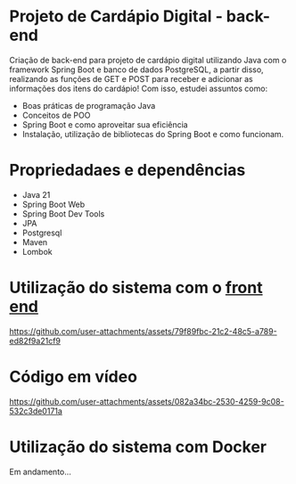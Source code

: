 # Projeto de Cardápio Digital - back-end
Criação de back-end para projeto de cardápio digital utilizando Java com o framework Spring Boot e banco de dados PostgreSQL, a partir disso, realizando as funções de GET e POST para receber e adicionar as informações dos itens do cardápio! Com isso, estudei assuntos como:

* Boas práticas de programação Java
* Conceitos de POO
* Spring Boot e como aproveitar sua eficiência
* Instalação, utilização de bibliotecas do Spring Boot e como funcionam.

# Propriedadaes e dependências

* Java 21
* Spring Boot Web
* Spring Boot Dev Tools
* JPA
* Postgresql
* Maven
* Lombok

# Utilização do sistema com o <a href="github.com"><strong>front end</strong></a>

https://github.com/user-attachments/assets/79f89fbc-21c2-48c5-a789-ed82f9a21cf9

# Código em vídeo

https://github.com/user-attachments/assets/082a34bc-2530-4259-9c08-532c3de0171a

# Utilização do sistema com Docker
Em andamento...
